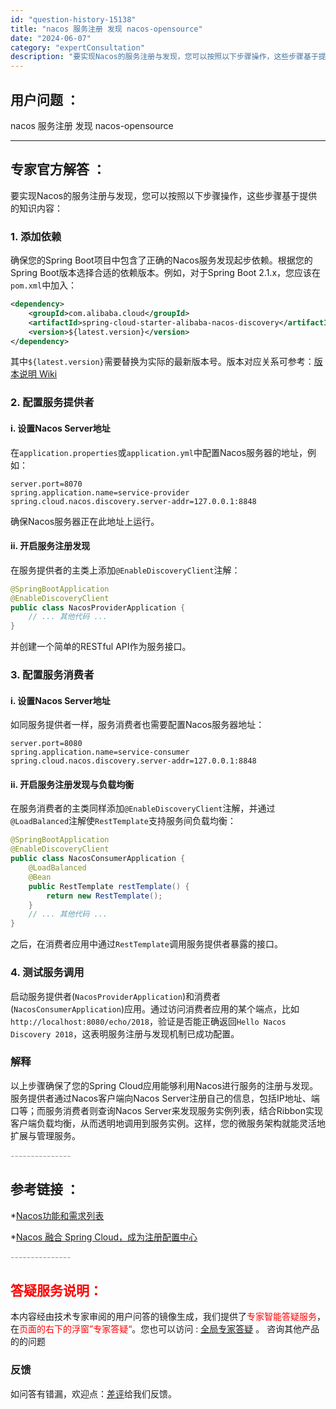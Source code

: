 ```yaml
---
id: "question-history-15138"
title: "nacos 服务注册 发现 nacos-opensource"
date: "2024-06-07"
category: "expertConsultation"
description: "要实现Nacos的服务注册与发现，您可以按照以下步骤操作，这些步骤基于提供的知识内容：### 1. 添加依赖确保您的Spring Boot项目中包含了正确的Nacos服务发现起步依赖。根据您的Spring Boot版本选择合适的依赖版本。例如，对于Spring Boot 2.1.x，您应该在`pom"
---
```


## 用户问题 ： 
 nacos 服务注册 发现 nacos-opensource 

---------------
## 专家官方解答 ：

要实现Nacos的服务注册与发现，您可以按照以下步骤操作，这些步骤基于提供的知识内容：

### 1. 添加依赖

确保您的Spring Boot项目中包含了正确的Nacos服务发现起步依赖。根据您的Spring Boot版本选择合适的依赖版本。例如，对于Spring Boot 2.1.x，您应该在`pom.xml`中加入：

```xml
<dependency>
    <groupId>com.alibaba.cloud</groupId>
    <artifactId>spring-cloud-starter-alibaba-nacos-discovery</artifactId>
    <version>${latest.version}</version>
</dependency>
```

其中`${latest.version}`需要替换为实际的最新版本号。版本对应关系可参考：[版本说明 Wiki](https://github.com/spring-cloud-incubator/spring-cloud-alibaba/wiki/%E7%89%88%E6%9C%AC%E8%AF%B4%E6%98%8E)

### 2. 配置服务提供者

#### i. 设置Nacos Server地址

在`application.properties`或`application.yml`中配置Nacos服务器的地址，例如：

```properties
server.port=8070
spring.application.name=service-provider
spring.cloud.nacos.discovery.server-addr=127.0.0.1:8848
```

确保Nacos服务器正在此地址上运行。

#### ii. 开启服务注册发现

在服务提供者的主类上添加`@EnableDiscoveryClient`注解：

```java
@SpringBootApplication
@EnableDiscoveryClient
public class NacosProviderApplication {
    // ... 其他代码 ...
}
```

并创建一个简单的RESTful API作为服务接口。

### 3. 配置服务消费者

#### i. 设置Nacos Server地址

如同服务提供者一样，服务消费者也需要配置Nacos服务器地址：

```properties
server.port=8080
spring.application.name=service-consumer
spring.cloud.nacos.discovery.server-addr=127.0.0.1:8848
```

#### ii. 开启服务注册发现与负载均衡

在服务消费者的主类同样添加`@EnableDiscoveryClient`注解，并通过`@LoadBalanced`注解使`RestTemplate`支持服务间负载均衡：

```java
@SpringBootApplication
@EnableDiscoveryClient
public class NacosConsumerApplication {
    @LoadBalanced
    @Bean
    public RestTemplate restTemplate() {
        return new RestTemplate();
    }
    // ... 其他代码 ...
}
```

之后，在消费者应用中通过`RestTemplate`调用服务提供者暴露的接口。

### 4. 测试服务调用

启动服务提供者(`NacosProviderApplication`)和消费者(`NacosConsumerApplication`)应用。通过访问消费者应用的某个端点，比如`http://localhost:8080/echo/2018`，验证是否能正确返回`Hello Nacos Discovery 2018`，这表明服务注册与发现机制已成功配置。

### 解释

以上步骤确保了您的Spring Cloud应用能够利用Nacos进行服务的注册与发现。服务提供者通过Nacos客户端向Nacos Server注册自己的信息，包括IP地址、端口等；而服务消费者则查询Nacos Server来发现服务实例列表，结合Ribbon实现客户端负载均衡，从而透明地调用到服务实例。这样，您的微服务架构就能灵活地扩展与管理服务。


<font color="#949494">---------------</font> 


## 参考链接 ：

*[Nacos功能和需求列表](https://nacos.io/docs/latest/archive/feature-list)
 
 *[Nacos 融合 Spring Cloud，成为注册配置中心](https://nacos.io/docs/latest/ecology/use-nacos-with-spring-cloud)


 <font color="#949494">---------------</font> 
 


## <font color="#FF0000">答疑服务说明：</font> 

本内容经由技术专家审阅的用户问答的镜像生成，我们提供了<font color="#FF0000">专家智能答疑服务</font>，在<font color="#FF0000">页面的右下的浮窗”专家答疑“</font>。您也可以访问 : [全局专家答疑](https://opensource.alibaba.com/chatBot) 。 咨询其他产品的的问题

### 反馈
如问答有错漏，欢迎点：[差评](https://ai.nacos.io/user/feedbackByEnhancerGradePOJOID?enhancerGradePOJOId=15140)给我们反馈。
